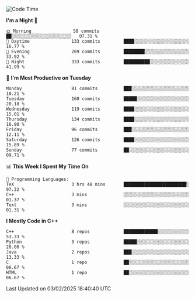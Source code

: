 <!--START_SECTION:waka-->
![Code Time](http://img.shields.io/badge/Code%20Time-260%20hrs%2018%20mins-blue)

**I'm a Night 🦉** 

```text
🌞 Morning                58 commits          ██░░░░░░░░░░░░░░░░░░░░░░░   07.31 % 
🌆 Daytime                133 commits         ████░░░░░░░░░░░░░░░░░░░░░   16.77 % 
🌃 Evening                269 commits         ████████░░░░░░░░░░░░░░░░░   33.92 % 
🌙 Night                  333 commits         ██████████░░░░░░░░░░░░░░░   41.99 % 
```
📅 **I'm Most Productive on Tuesday** 

```text
Monday                   81 commits          ███░░░░░░░░░░░░░░░░░░░░░░   10.21 % 
Tuesday                  160 commits         █████░░░░░░░░░░░░░░░░░░░░   20.18 % 
Wednesday                119 commits         ████░░░░░░░░░░░░░░░░░░░░░   15.01 % 
Thursday                 134 commits         ████░░░░░░░░░░░░░░░░░░░░░   16.90 % 
Friday                   96 commits          ███░░░░░░░░░░░░░░░░░░░░░░   12.11 % 
Saturday                 126 commits         ████░░░░░░░░░░░░░░░░░░░░░   15.89 % 
Sunday                   77 commits          ██░░░░░░░░░░░░░░░░░░░░░░░   09.71 % 
```


📊 **This Week I Spent My Time On** 

```text
💬 Programming Languages: 
TeX                      3 hrs 48 mins       ████████████████████████░   97.32 % 
C++                      3 mins              ░░░░░░░░░░░░░░░░░░░░░░░░░   01.37 % 
Text                     3 mins              ░░░░░░░░░░░░░░░░░░░░░░░░░   01.31 % 
```

**I Mostly Code in C++** 

```text
C++                      8 repos             █████████████░░░░░░░░░░░░   53.33 % 
Python                   3 repos             █████░░░░░░░░░░░░░░░░░░░░   20.00 % 
Java                     2 repos             ███░░░░░░░░░░░░░░░░░░░░░░   13.33 % 
C                        1 repo              ██░░░░░░░░░░░░░░░░░░░░░░░   06.67 % 
HTML                     1 repo              ██░░░░░░░░░░░░░░░░░░░░░░░   06.67 % 
```




 Last Updated on 03/02/2025 18:40:40 UTC
<!--END_SECTION:waka-->
